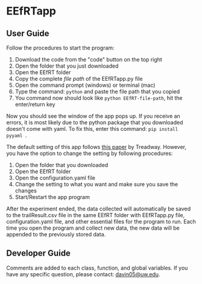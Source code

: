 # EEfRTapp

User Guide
---
Follow the procedures to start the program:

1. Download the code from the "code" button on the top right 
2. Open the folder that you just downloaded
3. Open the EEfRT folder   
4. Copy the complete *file path* of the EEfRTapp.py file
5. Open the command prompt (windows) or terminal (mac)
6. Type the command: ``python`` and paste the file path that you copied 
7. You command now should look like ``python EEfRT-file-path``, hit the enter/return key

Now you should see the window of the app pops up. If you receive an errors, it is most likely due 
to the python package that you downloaded doesn't come with yaml. To fix this, enter this command: ``pip install pyyaml ``.

The default setting of this app follows [this paper](https://www.ncbi.nlm.nih.gov/pmc/articles/PMC2720457/pdf/pone.0006598.pdf) by Treadway. 
However, you have the option to change the setting by following procedures:

1. Open the folder that you downloaded
2. Open the EEfRT folder
3. Open the configuration.yaml file
4. Change the setting to what you want and make sure you save the changes
5. Start/Restart the app program

After the experiment ended, the data collected will automatically be saved to the 
trailResult.csv file in the same EEfRT folder with EEfRTapp.py file, configuration.yaml file, and 
other essential files for the program to run. Each time you open the program and collect new data, 
the new data will be appended to the previously stored data. 

Developer Guide
---
Comments are added to each class, function, and global variables. If you have any specific
question, please contact: davin05@uw.edu. 


